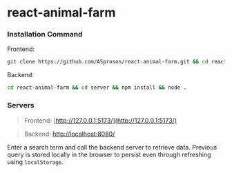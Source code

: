 # react-animal-farm

### Installation Command

Frontend:

```bash
git clone https://github.com/ASproson/react-animal-farm.git && cd react-animal-farm && npm install && npm run dev 
```

Backend:
```bash
cd react-animal-farm && cd server && npm install && node .
```

### Servers

> Frontend: [http://127.0.0.1:5173/](http://127.0.0.1:5173/)

> Backend: [http://localhost:8080/](http://localhost:8080/)

Enter a search term and call the backend server to retrieve data. Previous query is stored locally in the browser to persist even through refreshing using `localStorage`. 
